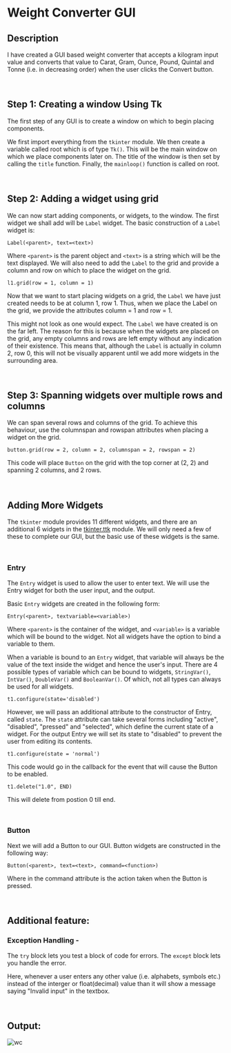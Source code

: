 # Weight Converter GUI

## Description

I have created a GUI based weight converter that accepts a kilogram input value and converts that value to Carat, Gram, Ounce, Pound, Quintal and Tonne (i.e. in decreasing order) when the user clicks the Convert button.

</br>

## Step 1: Creating a window Using Tk

The first step of any GUI is to create a window on which to begin placing components.

We first import everything from the `tkinter` module. We then create a variable called root which is of type `Tk()`. This will be the main window on which we place components later on. The title of the window is then set by calling the `title` function. Finally, the `mainloop()` function is called on root.

</br>

## Step 2: Adding a widget using grid

We can now start adding components, or widgets, to the window. The first widget we shall add will be `Label` widget. The basic construction of a `Label` widget is:

```
Label(<parent>, text=<text>)
```

Where `<parent>` is the parent object and `<text>` is a string which will be the text displayed. We will also need to add the `Label` to the grid and provide a column and row on which to place the widget on the grid.

```
l1.grid(row = 1, column = 1)
```

Now that we want to start placing widgets on a grid, the `Label` we have just created needs to be at column 1, row 1. Thus, when we place the Label on the grid, we provide the attributes column = 1 and row = 1.

This might not look as one would expect. The `Label` we have created is on the far left. The reason for this is because when the widgets are placed on the grid, any empty columns and rows are left empty without any indication of their existence. This means that, although the `Label` is actually in column 2, row 0, this will not be visually apparent until we add more widgets in the surrounding area.

</br>

## Step 3: Spanning widgets over multiple rows and columns

We can span several rows and columns of the grid. To achieve this behaviour, use the columnspan and rowspan attributes when placing a widget on the grid.

```
button.grid(row = 2, column = 2, columnspan = 2, rowspan = 2)
```

This code will place `Button` on the grid with the top corner at (2, 2) and spanning 2 columns, and 2 rows.

</br>

## Adding More Widgets

The `tkinter` module provides 11 different widgets, and there are an additional 6 widgets in the [tkinter.ttk](https://docs.python.org/3/library/tkinter.ttk.html) module. We will only need a few of these to complete our GUI, but the basic use of these widgets is the same.

</br>

### Entry

The `Entry` widget is used to allow the user to enter text. We will use the Entry widget for both the user input, and the output.

Basic `Entry` widgets are created in the following form:

```
Entry(<parent>, textvariable=<variable>)
```

Where `<parent>` is the container of the widget, and `<variable>` is a variable which will be bound to the widget. Not all widgets have the option to bind a variable to them.

When a variable is bound to an `Entry` widget, that variable will always be the value of the text inside the widget and hence the user's input. There are 4 possible types of variable which can be bound to widgets, `StringVar()`, `IntVar()`, `DoubleVar()` and `BooleanVar()`. Of which, not all types can always be used for all widgets.

```
t1.configure(state='disabled')
```

However, we will pass an additional attribute to the constructor of Entry, called `state`. The `state` attribute can take several forms including "active", "disabled", "pressed" and "selected", which define the current state of a widget. For the output Entry we will set its state to "disabled" to prevent the user from editing its contents.

```
t1.configure(state = 'normal')
```

This code would go in the callback for the event that will cause the Button to be enabled.

```
t1.delete("1.0", END)
```

This will delete from postion 0 till end.

</br>

### Button

Next we will add a Button to our GUI. Button widgets are constructed in the following way:

```
Button(<parent>, text=<text>, command=<function>)
```

Where <function> in the command attribute is the action taken when the Button is pressed.

</br>

## Additional feature:

### Exception Handling -

The `try` block lets you test a block of code for errors. The `except` block lets you handle the error.

Here, whenever a user enters any other value (i.e. alphabets, symbols etc.) instead of the interger or float(decimal) value than it will show a message saying "Invalid input" in the textbox.

</br>

## Output:

![wc](https://user-images.githubusercontent.com/73488906/112635679-1f6b5880-8e62-11eb-9b6b-8779f303defd.png)
